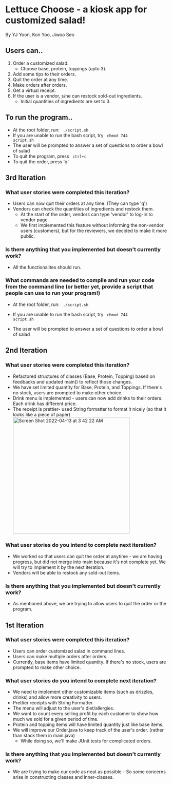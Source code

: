 # Lettuce Choose - a kiosk app for customized salad!
   
By YJ Yoon, Kon Yoo, Jiwoo Seo

## Users can..
1. Order a customized salad.
   - Choose base, protein, toppings (upto 3).
2. Add some tips to their orders.
3. Quit the order at any time.
4. Make orders after orders.
5. Get a virtual receipt.
6. If the user is a vendor, s/he can restock sold-out ingredients. 
   - Initial quantities of ingredients are set to 3.

## To run the program..
* At the root folder, run: <code> ./script.sh </code>
* If you are unable to run the bash script, try <code> chmod 744 script.sh </code>
* The user will be prompted to answer a set of questions to order a bowl of salad
* To quit the program, press <code> ctrl+c </code>
* To quit the order, press 'q'
      

## 3rd Iteration
### What user stories were completed this iteration?
* Users can now quit their orders at any time. (They can type 'q')
* Vendors can check the quantities of ingredients and restock them.
   * At the start of the order, vendors can type 'vendor' to log-in to vendor page. 
   * We first implemented this feature without informing the non-vendor users (customers), but for the reviewers, we decided to make it more public.

### Is there anything that you implemented but doesn't currently work?
* All the functionalites should run.
### What commands are needed to compile and run your code from the command line (or better yet, provide a script that people can use to run your program!)
* At the root folder, run: <code> ./script.sh </code>
* If you are unable to run the bash script, try <code> chmod 744 script.sh </code>

* The user will be prompted to answer a set of questions to order a bowl of salad


## 2nd Iteration
### What user stories were completed this iteration?
* Refactored structures of classes (Base, Protein, Topping) based on feedbacks and updated main() to reflect those changes.
* We have set limited quantity for Base, Protein, and Toppings. If there's no stock, users are prompted to make other choice.
* Drink menu is implemented - users can now add drinks to their orders. Each drink has different price.
* The receipt is prettier- used String formatter to format it nicely (so that it looks like a piece of paper)
  <img width="363" alt="Screen Shot 2022-04-13 at 3 42 22 AM" src="https://user-images.githubusercontent.com/43775491/163136845-d2f97cae-4f95-4cde-bb7f-2cdc5ab033e9.png">


### What user stories do you intend to complete next iteration?
* We worked so that users can quit the order at anytime - we are having progress, but did not merge into main because it's not complete yet. We will try to implement it by the next iteration.
* Vendors will be able to restock any sold-out items.
### Is there anything that you implemented but doesn't currently work?
* As mentioned above, we are trying to allow users to quit the order or the program.


## 1st Iteration
### What user stories were completed this iteration?
* Users can order customized salad in command lines. 
* Users can make multiple orders after orders. 
* Currently, base items have limited quantity. If there's no stock, users are prompted to make other choice.

### What user stories do you intend to complete next iteration?
* We need to implement other customizable items (such as drizzles, drinks) and allow more creativity to users.
* Prettier receipts with String Formatter
* The menu will adjust to the user's diet/allergies.
* We want to count every selling profit by each customer to show how much we sold for a given period of time.
* Protein and topping items will have limited quantity just like base items.
* We will improve our Order.java to keep track of the user's order. (rather than stack them in main.java)
   * While doing so, we'll make JUnit tests for complicated orders. 

### Is there anything that you implemented but doesn't currently work?
* We are trying to make our code as neat as possible - So some concerns arise in constructing classes and inner-classes.

